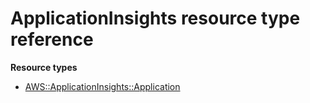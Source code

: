 # ApplicationInsights resource type reference<a name="AWS_ApplicationInsights"></a>

**Resource types**
+ [AWS::ApplicationInsights::Application](aws-resource-applicationinsights-application.md)